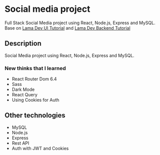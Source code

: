 # Social media project

Full Stack Social Media project using React, Node.js, Express and MySQL.
Base on [Lama Dev UI Tutorial](https://www.youtube.com/watch?v=FweHcYHkt9A&t=0s&ab_channel=LamaDev) and [Lama Dev Backend Tutorial](https://www.youtube.com/watch?v=1EuNnZEp2sQ&t=223s&ab_channel=LamaDev)

## Description

Social Media project using React, Node.js, Express and MySQL.

### New thinks that I learned
- React Router Dom 6.4
- Sass
- Dark Mode
- React Query
- Using Cookies for Auth

## Other technologies
- MySQL
- Node.js
- Express
- Rest API
- Auth with JWT and Cookies